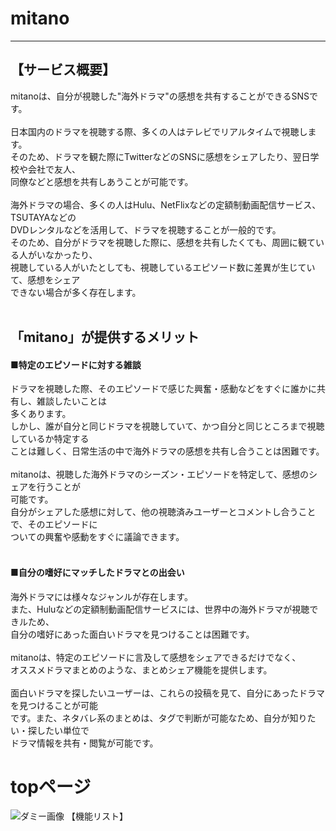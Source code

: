 # mitano
 * * * 
## 【サービス概要】<br>
mitanoは、自分が視聴した"海外ドラマ"の感想を共有することができるSNSです。<br>
<br>
日本国内のドラマを視聴する際、多くの人はテレビでリアルタイムで視聴します。<br>
そのため、ドラマを観た際にTwitterなどのSNSに感想をシェアしたり、翌日学校や会社で友人、<br>
同僚などと感想を共有しあうことが可能です。<br>
<br>
海外ドラマの場合、多くの人はHulu、NetFlixなどの定額制動画配信サービス、TSUTAYAなどの<br>
DVDレンタルなどを活用して、ドラマを視聴することが一般的です。<br>
そのため、自分がドラマを視聴した際に、感想を共有したくても、周囲に観ている人がいなかったり、<br>
視聴している人がいたとしても、視聴しているエピソード数に差異が生じていて、感想をシェア<br>
できない場合が多く存在します。<br>
<br>
## 「mitano」が提供するメリット<br>
#### ■特定のエピソードに対する雑談<br>
ドラマを視聴した際、そのエピソードで感じた興奮・感動などをすぐに誰かに共有し、雑談したいことは<br>
多くあります。<br>
しかし、誰が自分と同じドラマを視聴していて、かつ自分と同じところまで視聴しているか特定する<br>
ことは難しく、日常生活の中で海外ドラマの感想を共有し合うことは困難です。<br>
<br>
mitanoは、視聴した海外ドラマのシーズン・エピソードを特定して、感想のシェアを行うことが<br>
可能です。<br>
自分がシェアした感想に対して、他の視聴済みユーザーとコメントし合うことで、そのエピソードに<br>
ついての興奮や感動をすぐに議論できます。<br>
<br>
#### ■自分の嗜好にマッチしたドラマとの出会い<br>
海外ドラマには様々なジャンルが存在します。<br>
また、Huluなどの定額制動画配信サービスには、世界中の海外ドラマが視聴できルため、<br>
自分の嗜好にあった面白いドラマを見つけることは困難です。<br>
<br>
mitanoは、特定のエピソードに言及して感想をシェアできるだけでなく、<br>
オススメドラマまとめのような、まとめシェア機能を提供します。<br>
<br>
面白いドラマを探したいユーザーは、これらの投稿を見て、自分にあったドラマを見つけることが可能<br>
です。また、ネタバレ系のまとめは、タグで判断が可能なため、自分が知りたい・探したい単位で<br>
ドラマ情報を共有・閲覧が可能です。<br>

# topページ
![ダミー画像](https://imgur.com/a/k4zpDJU)
【機能リスト】<br>


